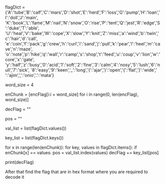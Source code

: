 flagDict = {'A':'tube','B':'calf','C':'mars','D':'shot','E':'herd','F':'loss','G':'pump','H':'loan','I':'doll','J':'main',
        'K':'book','L':'fame','M':'nail','N':'snow','O':'rise','P':'tent','Q':'jest','R':'edge','S':'duke','T':'able',
        'U':'heal','V':'bake','W':'cope','X':'slow','Y':'knit','Z':'miss','a':'wind','b':'twin','c':'hair','d':'call',
        'e':'coin','f':'pack','g':'crew','h':'curl','i':'sand','j':'pull','k':'pear','l':'heel','m':'cave','n':'maze',
        'o':'note','p':'hike','q':'wall','r':'camp','s':'shop','t':'feed','u':'coup','v':'lion','w':'core','x':'gate',
        'y':'half','z':'busy','0':'acid','1':'soft','2':'fine','3':'calm','4':'nosy','5':'lush','6':'null','7':'sick',
        '8':'easy','9':'keen','_':'long','(':'ajar',')':'open','{':'flat','}':'wide',' ':'ajim',',':'onio','.':'mata'}


word_size = 4

enChunk = [encFlag[i:i + word_size] for i in range(0, len(encFlag), word_size)]

decFlag = ""

pos = ""

val_list = list(flagDict.values())

key_list = list(flagDict.keys())

for x in range(len(enChunk)):
    for key, values in flagDict.items():
        if enChunk[x] == values:
            pos = val_list.index(values)
            decFlag += key_list[pos]     
            
print(decFlag)

After that find the flag that are in hex format where you are required to decode it
